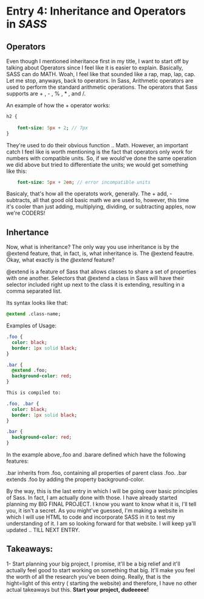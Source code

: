 # Entry 4: Inheritance and Operators in **_SASS_**

## Operators

Even though I mentioned inheritance first in my title, I want to start off by talking about Operators since I feel like it is easier to explain.
Basically, SASS can do MATH. Woah, I feel like that sounded like a rap, map, lap, cap. Let me stop,
anyways, back to operators. In Sass, Arithmetic operators are used to perform the standard arithmetic operations. 
The operators that Sass supports are + , - , % , * ,  and /. 

An example of how the + operator works: 
```Sass
h2 {
    
    font-size: 5px + 2; // 7px
}
```

They're used to do their obvious function .. Math.
However, an important catch I feel like is worth mentioning is the fact that 
operators only work for numbers with compatible units.
So, if we would've done the same operation we did above but tried to differentiate the units; we would get
something like this:

```Sass
    font-size: 5px + 2em; // error incompatible units

```
    
    
 Basicaly, that's how all the operatots work, generally. The + add, - subtracts, all that good old basic math we are used to, however, this time it's cooler than just adding, multiplying, dividing, or subtracting apples, now we're CODERS!
 
 ## Inhertance 
 Now, what is inheritance? The only way you use inheritance is by the @extend feature, that, in fact, is, what inheritance is. The @extend feautre. Okay, what exactly is the _@extend_ feature?
 
 
 @extend is a feature of Sass that allows classes to share a set of properties with one another. Selectors that @extend a class in Sass will have their selector included right up next to the class it is extending, resulting in a comma separated list.

Its syntax looks like that:
```Sass
@extend .class-name;

```

Examples of Usage: <br>
```Sass
.foo {
  color: black;
  border: 1px solid black;
}

.bar {
  @extend .foo;
  background-color: red;
}
```
```Sass
This is compiled to:

.foo, .bar {
  color: black;
  border: 1px solid black;
}

.bar {
  background-color: red;
}
```
In the example above,.foo and .barare defined which have the following features:

.bar inherits from .foo, containing all properties of parent class .foo.
.bar extends .foo by adding the property background-color.


By the way, this is the last entry in which I will be going over basic principles of Sass. In fact,
I am actually done with those. I have already started planning my BIG FINAL PROJECT. I know you want to know what it is,
I'll tell you, it isn't a secret. As you might've guessed, I'm making a website in which I will use HTML to code and incorporate SASS in it to test my understanding of it. I am so looking forward for that website. I will keep ya'll updated .. TILL NEXT ENTRY.





## Takeaways:
1- Start planning your big project, I promise, it'll be a big relief and it'll actually feel good to start working on something that big.
It'll make you feel the worth of all the research you've been doing. Really, that is the hight=light of this entry ( starting the website) and therefore, I have no
 other actual takeaways but this. **Start your project, dudeeeee!**



